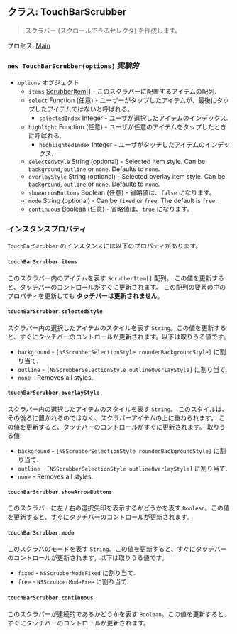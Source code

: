 ## クラス: TouchBarScrubber

> スクラバー (スクロールできるセレクタ) を作成します。

プロセス: [Main](../tutorial/application-architecture.md#main-and-renderer-processes)

### `new TouchBarScrubber(options)` *実験的*

* `options` オブジェクト 
  * `items` [ScrubberItem[]](structures/scrubber-item.md) - このスクラバーに配置するアイテムの配列.
  * `select` Function (任意) - ユーザーがタップしたアイテムが、最後にタップしたアイテムではないと呼ばれる。 
    * `selectedIndex` Integer - ユーザが選択したアイテムのインデックス.
  * `highlight` Function (任意) - ユーザが任意のアイテムをタップしたときに呼ばれる. 
    * `highlightedIndex` Integer - ユーザがタッチしたアイテムのインデックス.
  * `selectedStyle` String (optional) - Selected item style. Can be `background`, `outline` or `none`. Defaults to `none`.
  * `overlayStyle` String (optional) - Selected overlay item style. Can be `background`, `outline` or `none`. Defaults to `none`.
  * `showArrowButtons` Boolean (任意) - 省略値は、`false` になります。
  * `mode` String (optional) - Can be `fixed` or `free`. The default is `free`.
  * `continuous` Boolean (任意) - 省略値は、`true` になります。

### インスタンスプロパティ

`TouchBarScrubber` のインスタンスには以下のプロパティがあります。

#### `touchBarScrubber.items`

このスクラバー内のアイテムを表す `ScrubberItem[]` 配列。 この値を更新すると、タッチバーのコントロールがすぐに更新されます。 この配列の要素の中のプロパティを更新しても **タッチバーは更新されません**。

#### `touchBarScrubber.selectedStyle`

スクラバー内の選択したアイテムのスタイルを表す `String`。この値を更新すると、すぐにタッチバーのコントロールが更新されます。以下は取りうる値です。

* `background` - `[NSScrubberSelectionStyle roundedBackgroundStyle]` に割り当て.
* `outline` - `[NSScrubberSelectionStyle outlineOverlayStyle]` に割り当て.
* `none` - Removes all styles.

#### `touchBarScrubber.overlayStyle`

スクラバー内の選択したアイテムのスタイルを表す `String`。 このスタイルは、その後ろに置かれるのではなく、スクラバーアイテムの上に重ねられます。 この値を更新すると、タッチバーのコントロールがすぐに更新されます。 取りうる値:

* `background` - `[NSScrubberSelectionStyle roundedBackgroundStyle]` に割り当て.
* `outline` - `[NSScrubberSelectionStyle outlineOverlayStyle]` に割り当て.
* `none` - Removes all styles.

#### `touchBarScrubber.showArrowButtons`

このスクラバーに左 / 右の選択矢印を表示するかどうかを表す `Boolean`。この値を更新すると、すぐにタッチバーのコントロールが更新されます。

#### `touchBarScrubber.mode`

このスクラバのモードを表す `String`。この値を更新すると、すぐにタッチバーのコントロールが更新されます。以下は取りうる値です。

* `fixed` - `NSScrubberModeFixed` に割り当て.
* `free` - `NSScrubberModeFree` に割り当て.

#### `touchBarScrubber.continuous`

このスクラバーが連続的であるかどうかを表す `Boolean`。この値を更新すると、すぐにタッチバーのコントロールが更新されます。